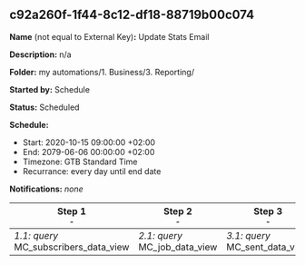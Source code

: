 ## c92a260f-1f44-8c12-df18-88719b00c074

**Name** (not equal to External Key)**:** Update Stats Email

**Description:** n/a

**Folder:** my automations/1. Business/3. Reporting/

**Started by:** Schedule

**Status:** Scheduled

**Schedule:**

* Start: 2020-10-15 09:00:00 +02:00
* End: 2079-06-06 00:00:00 +02:00
* Timezone: GTB Standard Time
* Recurrance: every day until end date

**Notifications:** _none_


| Step 1<br>_<small>-</small>_ | Step 2<br>_<small>-</small>_ | Step 3<br>_<small>-</small>_ | Step 4<br>_<small>-</small>_ | Step 5<br>_<small>-</small>_ | Step 6<br>_<small>-</small>_ | Step 7<br>_<small>-</small>_ | Step 8<br>_<small>-</small>_ | Step 9<br>_<small>-</small>_ |
| --- | --- | --- | --- | --- | --- | --- | --- | --- |
| _1.1: query_<br>MC_subscribers_data_view | _2.1: query_<br>MC_job_data_view | _3.1: query_<br>MC_sent_data_view | _4.1: query_<br>MC_open_data_view | _5.1: query_<br>MC_click_data_view | _6.1: query_<br>MC_complaint_data_view | _7.1: query_<br>MC_bounce_data_view | _8.1: query_<br>MC_journey_data_view | _9.1: query_<br>MC_journey_activity_data_view |
